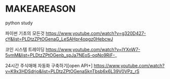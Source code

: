 # MAKEAREASON
python study


파이썬 기초의 모든것
https://www.youtube.com/watch?v=g320D427-cY&list=PLDtzZPtOGenaG_LeSAHpr4opgz0HebcwJ

코인 시스템 트레이딩
https://www.youtube.com/watch?v=IYXnW7-5vmM&list=PLDtzZPtOGenb_spJa7NEoS-oqNo9RiF-_

24시간 주식매매 자동화 구축하기[open API+]
https://www.youtube.com/watch?v=K9x3HDSdrjo&list=PLDtzZPtOGenaSknTbsb6x6L39V0VPz_rS
